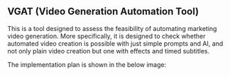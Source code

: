 ## VGAT (Video Generation Automation Tool)
This is a tool designed to assess the feasibility of automating marketing video generation. More specifically, it is designed to check whether automated video creation is possible with just simple prompts and AI, and not only plain video creation but one with effects and timed subtitles.

The implementation plan is shown in the below image:
